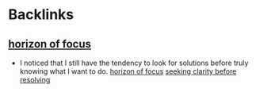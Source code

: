 
# Backlinks
## [horizon of focus](<horizon of focus.md>)
- I noticed that I still have the tendency to look for solutions before truly knowing what I want to do. [horizon of focus](<horizon of focus.md>) [seeking clarity before resolving](<seeking clarity before resolving.md>)

